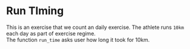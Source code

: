 # Run TIming
This is an exercise that we count an daily  exercise. The athlete runs `10km` 
each day as part of exercise regime.<br/>
The function `run_time` asks user how long it took for 10km. 